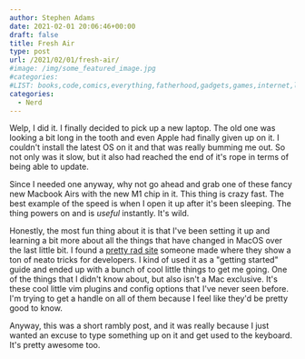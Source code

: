 ```yaml
---
author: Stephen Adams
date: 2021-02-01 20:06:46+00:00
draft: false
title: Fresh Air
type: post
url: /2021/02/01/fresh-air/
#image: /img/some_featured_image.jpg
#categories:
#LIST: books,code,comics,everything,fatherhood,gadgets,games,internet,life,movies,music,nerd,podcasting,politics,random,science,tech,tv,video,work,writing
categories:
  - Nerd
---
```


Welp, I did it. I finally decided to pick up a new laptop. The old one was looking a bit long in the tooth and even Apple had finally given up on it. I couldn't install the latest OS on it and that was really bumming me out. So not only was it slow, but it also had reached the end of it's rope in terms of being able to update.

Since I needed one anyway, why not go ahead and grab one of these fancy new Macbook Airs with the new M1 chip in it. This thing is crazy fast. The best example of the speed is when I open it up after it's been sleeping. The thing powers on and is *useful* instantly. It's wild. 

Honestly, the most fun thing about it is that I've been setting it up and learning a bit more about all the things that have changed in MacOS over the last little bit. I found a [pretty rad site](https://sourabhbajaj.com/mac-setup/) someone made where they show a ton of neato tricks for developers. I kind of used it as a "getting started" guide and ended up with a bunch of cool little things to get me going. One of the things that I didn't know about, but also isn't a Mac exclusive. It's these cool little vim plugins and
config options that I've never seen before. I'm trying to get a handle on all of them because I feel like they'd be pretty good to know.

Anyway, this was a short rambly post, and it was really because I just wanted an excuse to type something up on it and get used to the keyboard. It's pretty awesome too. 
